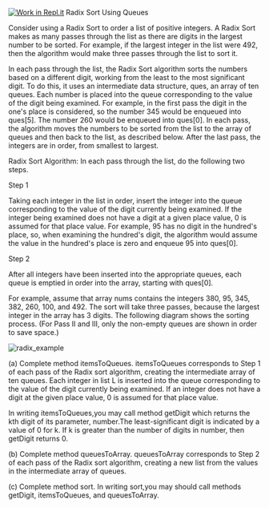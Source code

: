 [![Work in Repl.it](https://classroom.github.com/assets/work-in-replit-14baed9a392b3a25080506f3b7b6d57f295ec2978f6f33ec97e36a161684cbe9.svg)](https://classroom.github.com/online_ide?assignment_repo_id=3793411&assignment_repo_type=AssignmentRepo)
Radix Sort Using Queues


Consider using a Radix Sort to order a list of positive integers. A Radix Sort makes as many passes through the list as there are digits in the largest number to be sorted. For example, if the largest integer in the list were 492, then the algorithm would make three passes through the list to sort it.

In each pass through the list, the Radix Sort algorithm sorts the numbers based on a different digit, working from the least to the most significant digit. To do this, it uses an intermediate data structure, ques, an array of ten queues. Each number is placed into the queue corresponding to the value of the digit being examined. For example, in the first pass the digit in the one&#39;s place is considered, so the number 345 would be enqueued into ques[5]. The number 260 would be enqueued into ques[0]. In each pass, the algorithm moves the numbers to be sorted from the list to the array of queues and then back to the list, as described below. After the last pass, the integers are in order, from smallest to largest.

Radix Sort Algorithm: In each pass through the list, do the following two steps.

Step 1

Taking each integer in the list in order, insert the integer into the queue corresponding to the value of the digit currently being examined. If the integer being examined does not have a digit at a given place value, 0 is assumed for that place value. For example, 95 has no digit in the hundred&#39;s place, so, when examining the hundred&#39;s digit, the algorithm would assume the value in the hundred&#39;s place is zero and enqueue 95 into ques[0].

Step 2

After all integers have been inserted into the appropriate queues, each queue is emptied in order into the array, starting with ques[0].

For example, assume that array nums contains the integers 380, 95, 345, 382, 260, 100, and 492. The sort will take three passes, because the largest integer in the array has 3 digits. The following diagram shows the sorting process. (For Pass II and III, only the non-empty queues are shown in order to save space.)

![radix_example](https://user-images.githubusercontent.com/28961298/101299943-81437c00-37f9-11eb-95b8-f19240c70fc7.jpg)

(a) Complete method itemsToQueues. itemsToQueues corresponds to Step 1 of each pass of the Radix sort algorithm, creating the intermediate array of ten queues. Each integer in list L is inserted into the queue corresponding to the value of the digit currently being examined. If an integer does not have a digit at the given place value, 0 is assumed for that place value.

In writing itemsToQueues,you may call method getDigit which returns the kth digit of its parameter, number.The least-significant digit is indicated by a value of 0 for k. If k is greater than the number of digits in number, then getDigit returns 0.

(b) Complete method queuesToArray. queuesToArray corresponds to Step 2 of each pass of the Radix sort algorithm, creating a new list from the values in the intermediate array of queues.

(c) Complete method sort.  In writing sort,you may should call methods getDigit, itemsToQueues, and queuesToArray.
